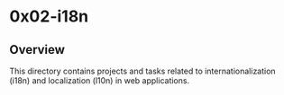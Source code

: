# 0x02-i18n

## Overview

This directory contains projects and tasks related to internationalization (i18n) and localization (l10n) in web applications.
